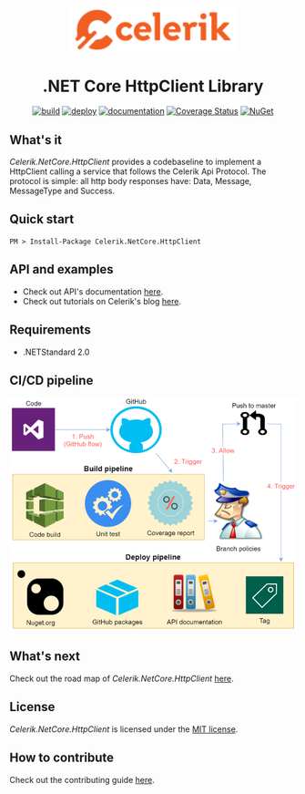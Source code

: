<div align="center" markdown="1">

<img src="images/celerik.png" alt="Celerik" width="300">

# .NET Core HttpClient Library

[![build](https://github.com/celerik/celerik-netcore-httpclient/workflows/build/badge.svg?branch=master&event=push)](https://github.com/celerik/celerik-netcore-httpclient/actions?query=workflow%3Abuild)
[![deploy](https://github.com/celerik/celerik-netcore-httpclient/workflows/deploy/badge.svg)](https://github.com/celerik/celerik-netcore-httpclient/actions?query=workflow%3Adeploy)
[![documentation](https://github.com/celerik/celerik-netcore-httpclient/workflows/documentation/badge.svg)](https://github.com/celerik/celerik-netcore-httpclient/actions?query=workflow%3Adocumentation)
[![Coverage Status](https://coveralls.io/repos/github/celerik/celerik-netcore-httpclient/badge.svg)](https://coveralls.io/github/celerik/celerik-netcore-httpclient)
[![NuGet](https://img.shields.io/nuget/v/Celerik.NetCore.HttpClient.svg)](http://www.nuget.org/packages/Celerik.NetCore.HttpClient/)

</div>

## What's it

*Celerik.NetCore.HttpClient* provides a codebaseline to implement a HttpClient calling a service that follows the Celerik Api Protocol. The protocol is simple: all http body responses have: Data, Message, MessageType and Success.

## Quick start

```
PM > Install-Package Celerik.NetCore.HttpClient
```

## API and examples

 - Check out API's documentation [here](https://celerik.github.io/celerik-netcore-httpclient/api/Celerik.NetCore.HttpClient.html).
 - Check out tutorials on Celerik's blog [here](http://celerik.com).
 
## Requirements
  - .NETStandard 2.0
  
## CI/CD pipeline

<div align="center">
    <img src="images/pipeline.png" alt="CI/CD Pipeline" width="916" />
</div>

## What's next

Check out the road map of *Celerik.NetCore.HttpClient* [here](ROADMAP.md).

## License

*Celerik.NetCore.HttpClient* is licensed under the [MIT license](LICENSE).

## How to contribute
Check out the contributing guide [here](CONTRIBUTING.md).
